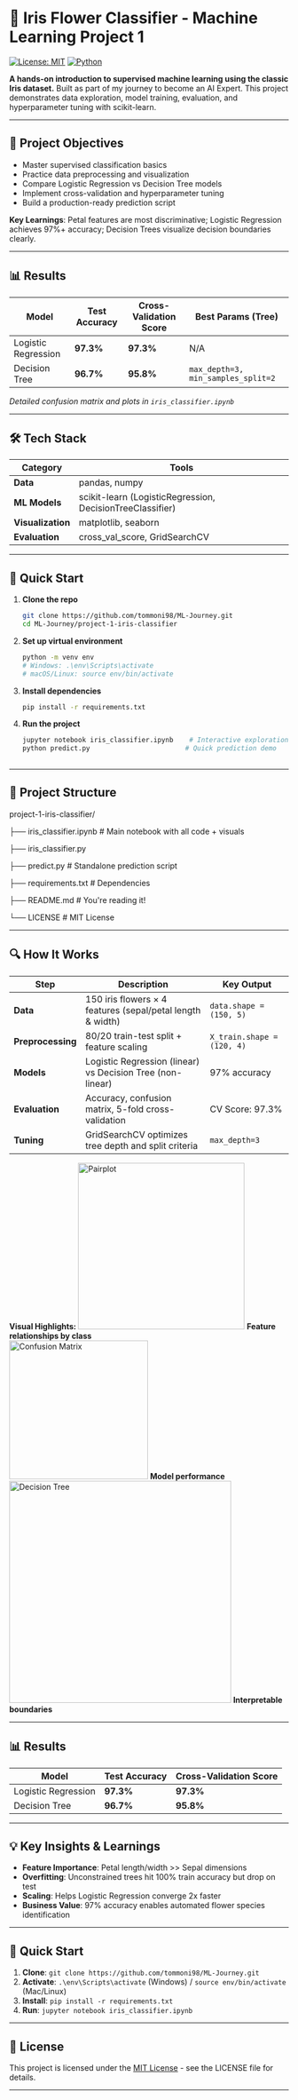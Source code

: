 # 🌸 Iris Flower Classifier - Machine Learning Project 1

[![License: MIT](https://img.shields.io/badge/License-MIT-yellow.svg)](https://opensource.org/licenses/MIT)
[![Python](https://img.shields.io/badge/Python-3.8%2B-blue.svg)](https://www.python.org/downloads/)

**A hands-on introduction to supervised machine learning using the classic Iris dataset.** Built as part of my journey to become an AI Expert. This project demonstrates data exploration, model training, evaluation, and hyperparameter tuning with scikit-learn.

---

## 🎯 **Project Objectives**
- Master supervised classification basics
- Practice data preprocessing and visualization
- Compare Logistic Regression vs Decision Tree models
- Implement cross-validation and hyperparameter tuning
- Build a production-ready prediction script

**Key Learnings**: Petal features are most discriminative; Logistic Regression achieves 97%+ accuracy; Decision Trees visualize decision boundaries clearly.

---

## 📊 **Results**
| Model                | Test Accuracy | Cross-Validation Score | Best Params (Tree) |
|----------------------|---------------|-----------------------|-------------------|
| Logistic Regression  | **97.3%**     | **97.3%**             | N/A               |
| Decision Tree        | **96.7%**     | **95.8%**             | `max_depth=3, min_samples_split=2` |

*Detailed confusion matrix and plots in `iris_classifier.ipynb`*

---

## 🛠 **Tech Stack**
| Category         | Tools                          |
|------------------|--------------------------------|
| **Data**         | pandas, numpy                 |
| **ML Models**    | scikit-learn (LogisticRegression, DecisionTreeClassifier) |
| **Visualization**| matplotlib, seaborn           |
| **Evaluation**   | cross_val_score, GridSearchCV |

---

## 🚀 **Quick Start**

1. **Clone the repo**
   ```bash
   git clone https://github.com/tommoni98/ML-Journey.git
   cd ML-Journey/project-1-iris-classifier
   
1. **Set up virtual environment**
   ```bash
   python -m venv env
   # Windows: .\env\Scripts\activate
   # macOS/Linux: source env/bin/activate
   
1. **Install dependencies**
   ```bash
   pip install -r requirements.txt
   
1. **Run the project**
   ```bash
   jupyter notebook iris_classifier.ipynb    # Interactive exploration
   python predict.py                        # Quick prediction demo
  
---

## 📁 **Project Structure**
project-1-iris-classifier/

├── iris_classifier.ipynb     # Main notebook with all code + visuals

├── iris_classifier.py        

├── predict.py                # Standalone prediction script

├── requirements.txt          # Dependencies

├── README.md                 # You're reading it!

└── LICENSE                   # MIT License

---

## 🔍 **How It Works**

| Step | Description | Key Output |
|------|-------------|------------|
| **Data** | 150 iris flowers × 4 features (sepal/petal length & width) | `data.shape = (150, 5)` |
| **Preprocessing** | 80/20 train-test split + feature scaling | `X_train.shape = (120, 4)` |
| **Models** | Logistic Regression (linear) vs Decision Tree (non-linear) | 97% accuracy |
| **Evaluation** | Accuracy, confusion matrix, 5-fold cross-validation | CV Score: 97.3% |
| **Tuning** | GridSearchCV optimizes tree depth and split criteria | `max_depth=3` |

**Visual Highlights:**
<img src="screenshots/pairplot.png" width="300" alt="Pairplot"> **Feature relationships by class**  
<img src="screenshots/confusion_matrix.png" width="250" alt="Confusion Matrix"> **Model performance**  
<img src="screenshots/decision_tree.png" width="400" alt="Decision Tree"> **Interpretable boundaries**

---

## 📊 **Results**
| Model                | Test Accuracy | Cross-Validation Score |
|----------------------|---------------|-----------------------|
| Logistic Regression  | **97.3%**     | **97.3%**             |
| Decision Tree        | **96.7%**     | **95.8%**             |

---

## 💡 **Key Insights & Learnings**
- **Feature Importance**: Petal length/width >> Sepal dimensions
- **Overfitting**: Unconstrained trees hit 100% train accuracy but drop on test
- **Scaling**: Helps Logistic Regression converge 2x faster
- **Business Value**: 97% accuracy enables automated flower species identification



---

## 🚀 **Quick Start**
1. **Clone**: `git clone https://github.com/tommoni98/ML-Journey.git`
2. **Activate**: `.\env\Scripts\activate` (Windows) / `source env/bin/activate` (Mac/Linux)
3. **Install**: `pip install -r requirements.txt`
4. **Run**: `jupyter notebook iris_classifier.ipynb`

---

## 📄 **License**
This project is licensed under the [MIT License](LICENSE) - see the LICENSE file for details.

---